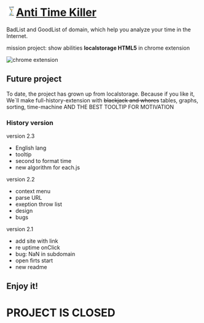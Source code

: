 # ![logo](https://github.com/zhilyaev/AntiTimeKiller/blob/master/images/25-icon.png?raw=true)[Anti Time Killer](https://chrome.google.com/webstore/detail/%D0%B0%D0%BD%D1%82%D0%B8-%D1%83%D0%B1%D0%B8%D0%B9%D1%86%D0%B0-%D0%B2%D1%80%D0%B5%D0%BC%D0%B5%D0%BD%D0%B8/jhaflmakkilhdgjheopncogdhhhilcob)
BadList and GoodList of domain, which help you analyze your time in the Internet.

mission project: show abilities **localstorage HTML5** in chrome extension

[](https://chrome.google.com/webstore/detail/%D0%B0%D0%BD%D1%82%D0%B8-%D1%83%D0%B1%D0%B8%D0%B9%D1%86%D0%B0-%D0%B2%D1%80%D0%B5%D0%BC%D0%B5%D0%BD%D0%B8/jhaflmakkilhdgjheopncogdhhhilcob) ![chrome extension](http://4.bp.blogspot.com/-v4dhspFkLA4/UDNK9r_3DBI/AAAAAAAAAes/2h_xjPG0-dw/s1600/chrome_web_store.png)

## Future project
To date, the project has grown up from localstorage. 
Because if you like it, We`ll make full-history-extension with ~~blackjack and whores~~ tables, graphs, sorting, time-machine AND THE BEST TOOLTIP FOR MOTIVATION
### History version

version 2.3
+ English lang
+ tooltip
+ second to format time
+ new algorithm for each.js

version 2.2
+ context menu
+ parse URL
+ exeption throw list
+ design
+ bugs

version 2.1
+ add site with link
+ re uptime onClick
+ bug: NaN in subdomain
+ open firts start
+ new readme

## Enjoy it!

# PROJECT IS CLOSED